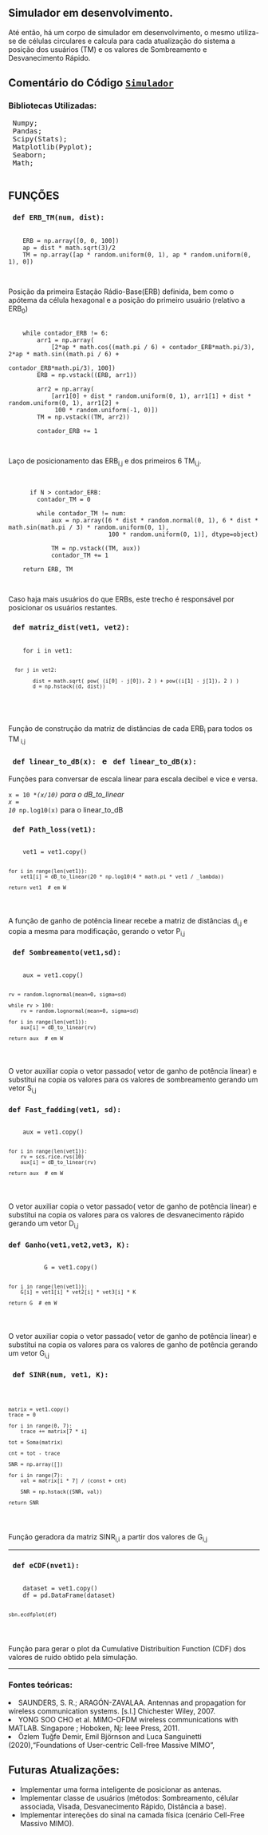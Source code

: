 ## Simulador em desenvolvimento.

Até então, há um corpo de simulador em desenvolvimento, o mesmo utiliza-se de células circulares e calcula para cada atualização do sistema a posição dos usuários (TM) e os valores de
Sombreamento e Desvanecimento Rápido.

<h2> Comentário do Código <a href="https://github.com/BPalhano/Simulador_Antenas/blob/main/Simulador/simulator.py"><code>Simulador</code></a> </h2>

<h3>Bibliotecas Utilizadas:</h3>
<p>
 <pre>
 Numpy;
 Pandas;
 Scipy(Stats);
 Matplotlib(Pyplot);
 Seaborn;
 Math;
 </pre>
<p>
<h2>FUNÇÕES </h2>
<h3> <code> def ERB_TM(num, dist): </code> </h3>

<p>
 <pre>
 <code>
    ERB = np.array([0, 0, 100])
    ap = dist * math.sqrt(3)/2
    TM = np.array([ap * random.uniform(0, 1), ap * random.uniform(0, 1), 0])
 </code>
 </pre>
 
 Posição da primeira Estação Rádio-Base(ERB) definida, bem como o apótema da célula hexagonal e a posição do primeiro usuário (relativo a ERB<sub>0</sub>)
 
  <pre>
  <code>
    while contador_ERB != 6:
        arr1 = np.array(
            [2*ap * math.cos((math.pi / 6) + contador_ERB*math.pi/3), 2*ap * math.sin((math.pi / 6) +
                                                                                      contador_ERB*math.pi/3), 100])
        ERB = np.vstack((ERB, arr1))

        arr2 = np.array(
            [arr1[0] + dist * random.uniform(0, 1), arr1[1] + dist * random.uniform(0, 1), arr1[2] +
             100 * random.uniform(-1, 0)])
        TM = np.vstack((TM, arr2))

        contador_ERB += 1
  </code>
  </pre>
  
  Laço de posicionamento das ERB<sub>i,j</sub> e dos primeiros 6 TM<sub>i,j</sub>.
  
  <pre>
  <code>
  
      if N > contador_ERB:
        contador_TM = 0

        while contador_TM != num:
            aux = np.array([6 * dist * random.normal(0, 1), 6 * dist * math.sin(math.pi / 3) * random.uniform(0, 1),
                            100 * random.uniform(0, 1)], dtype=object)

            TM = np.vstack((TM, aux))
            contador_TM += 1

    return ERB, TM
  </code>
  </pre>
  
  Caso haja mais usuários do que ERBs, este trecho é responsável por posicionar os usuários restantes.
  
</p>
  

<h3> <code> def matriz_dist(vet1, vet2): </code></h3>

<p>
 <pre>
 <code>
    for i in vet1:
        
      for j in vet2:

            dist = math.sqrt( pow( (i[0] - j[0]), 2 ) + pow((i[1] - j[1]), 2 ) )
            d = np.hstack((d, dist))
            
  </code>
  </pre>

 Função de construção da matriz de distâncias de cada ERB<sub>i</sub> para todos os TM<sub> i,j </sub>
</p>

<h3> <code> def linear_to_dB(x): </code> e <code> def linear_to_dB(x): </code> </h3>

<p>
 Funções para conversar de escala linear para escala decibel e vice e versa.
 
 <code>x = 10 **(x/10)</code> para o dB_to_linear<br>
 <code>x = 10* np.log10(x)</code> para o linear_to_dB<br>

</p>



<h3> <code> def Path_loss(vet1): </code> </h3>

<p>
 <pre><code>
    vet1 = vet1.copy()

    for i in range(len(vet1)):
        vet1[i] = dB_to_linear(20 * np.log10(4 * math.pi * vet1 / _lambda))

    return vet1  # em W
  </pre></code>
  A função de ganho de potência linear recebe a matriz de distâncias d<sub>i,j</sub> e copia a mesma para modificação, gerando o vetor P<sub>i,j</sub><br>
  </p>
  
<h3> <code> def Sombreamento(vet1,sd): </code> </h3>
  
<p>
 <pre><code>
    aux = vet1.copy()

    rv = random.lognormal(mean=0, sigma=sd)

    while rv > 100:
        rv = random.lognormal(mean=0, sigma=sd)

    for i in range(len(vet1)):
        aux[i] = dB_to_linear(rv)

    return aux  # em W
 </pre></code>
  O vetor auxiliar copia o vetor passado( vetor de ganho de potência linear) e substitui na copia os valores para os valores de sombreamento gerando
  um vetor S<sub>i,j</sub>
</p>

<h3><code>def Fast_fadding(vet1, sd):</code></h3>

<p>
 <pre><code>
    aux = vet1.copy()

    for i in range(len(vet1)):
        rv = scs.rice.rvs(10)
        aux[i] = dB_to_linear(rv)

    return aux  # em W
  </pre></code>
   O vetor auxiliar copia o vetor passado( vetor de ganho de potência linear) e substitui na copia os valores para os valores de desvanecimento rápido gerando
  um vetor D<sub>i,j</sub> 
  
</p>
 
<h3><code>def Ganho(vet1,vet2,vet3, K): </code></h3>
 
<p>
  <pre><code>
          G = vet1.copy()

    for i in range(len(vet1)):
        G[i] = vet1[i] * vet2[i] * vet3[i] * K

    return G  # em W
  </pre></code>
  
   O vetor auxiliar copia o vetor passado( vetor de ganho de potência linear) e substitui na copia os valores para os valores de ganho de potência gerando
  um vetor G<sub>i,j</sub>
</p>


<h3> <code> def SINR(num, vet1, K): </code> </h3>

<p>
 <pre><code>
 
    matrix = vet1.copy()
    trace = 0

    for i in range(0, 7):
        trace += matrix[7 * i]

    tot = Soma(matrix)

    cnt = tot - trace

    SNR = np.array([])

    for i in range(7):
        val = matrix[i * 7] / (const + cnt)

        SNR = np.hstack((SNR, val))

    return SNR
 </code></pre>
 
 Função geradora da matriz SINR<sub>i,i</sub> a partir dos valores de G<sub>i,j </sub>
 
 
<hr>
<h3> <code> def eCDF(nvet1): </code> </h3>
<p>
<pre><code>
    dataset = vet1.copy()
    df = pd.DataFrame(dataset)

    sbn.ecdfplot(df)
 </code></pre>
 
 Função para gerar o plot da Cumulative Distribuition Function (CDF) dos valores de ruído obtido pela simulação.
</p>
            
<hr>

<h3>Fontes teóricas:</h3>


<ul></ul>
 <li>SAUNDERS, S. R.; ARAGÓN-ZAVALAA. Antennas and propagation for wireless communication systems. [s.l.] Chichester Wiley, 2007.
 <li>YONG SOO CHO et al. MIMO-OFDM wireless communications with MATLAB. Singapore ; Hoboken, Nj: Ieee Press, 2011.
 <li>Özlem Tuğfe Demir, Emil Björnson and Luca Sanguinetti (2020),“Foundations of User-centric Cell-free Massive MIMO”,
‌

 <!-- 

Adicionar a referência bibliográfica do Comunicação Móvel Celular.

-->

## Futuras Atualizações:

 - Implementar uma forma inteligente de posicionar as antenas.
 - Implementar classe de usuários (métodos: Sombreamento, célular associada, Visada, Desvanecimento Rápido, Distância a base).
 - Implementar intereções do sinal na camada física (cenário Cell-Free Massivo MIMO).

